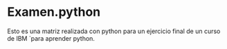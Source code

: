 # Examen.python
Esto es una matriz realizada con python para un ejercicio final de un curso de IBM `para aprender python.
